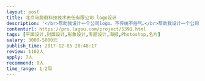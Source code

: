 ```yaml
---                
layout: post       
title: 北京乌蔚蔚科技技术责任有限公司 logo设计           
description: '</br>帮助我设计一个公司logo。不传统不俗气｡</br>帮助我设计一个公司logo。不传统不俗气｡</br>帮助我设计一个公司logo。不传统不俗气｡</br>帮助我设计一个公司logo。不传统不俗气｡</br>帮助我设计一个公司logo。不传统不俗气｡</br>帮助我设计一个公司logo。不传统不俗气｡</br>帮助我设计一个公司logo。不传统不俗气｡</br>帮助我设计一个公司logo。不传统不俗气｡</br>帮助我设计一个公司logo。不传统不俗气｡</br>'     
contenturl: https://pro.lagou.com/project/5391.html      
tags: [平面设计,封面设计,形象设计,专题设计,海报,Photoshop,名片]            
salary: 3000-5000元          
publish_time: 2017-12-05 20:48:17         
review: 1102人                   
apply: 7人                   
recommend: 0人                   
time_range: 1-2周              
---                 
```

